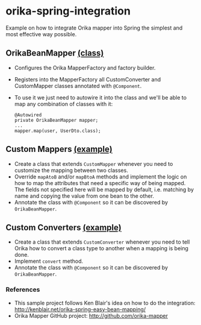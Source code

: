 # orika-spring-integration
Example on how to integrate Orika mapper into Spring the simplest and most effective way possible.

## OrikaBeanMapper [(class)](src/main/java/com/dlizarra/orika/mapper/OrikaBeanMapper.java)
- Configures the Orika MapperFactory and factory builder.
- Registers into the MapperFactory all CustomConverter and CustomMapper classes annotated with `@Component`.
- To use it we just need to autowire it into the class and we'll be able to map any combination of classes with it:

  ```
  @Autowired
  private OrikaBeanMapper mapper;
  ...
  mapper.map(user, UserDto.class);
  ```
  
## Custom Mappers [(example)](src/main/java/com/dlizarra/orika/mapper/custom/UserUserDtoMapper.java)
- Create a class that extends `CustomMapper` whenever you need to customize the mapping between two classes.
- Override `mapAtoB` and/or `mapBtoA` methods and implement the logic on how to map the attributes that need a specific way of being mapped. The fields not specified here will be mapped by default, i.e. matching by name and copying the value from one bean to the other.
- Annotate the class with `@Component` so it can be discovered by `OrikaBeanMapper`.

## Custom Converters [(example)](src/main/java/com/dlizarra/orika/converter/AddressToStringConverter.java)
- Create a class that extends `CustomConverter` whenever you need to tell Orika how to convert a class type to another when a mapping is being done.
- Implement `convert` method.
- Annotate the class with `@Component` so it can be discovered by `OrikaBeanMapper`.

### References
- This sample project follows Ken Blair's idea on how to do the integration: http://kenblair.net/orika-spring-easy-bean-mapping/
- Orika Mapper GitHub project: http://github.com/orika-mapper

